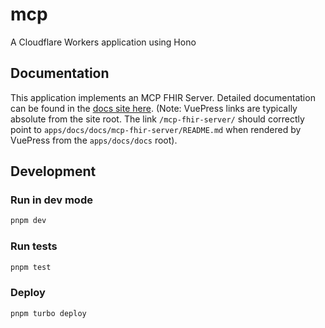 # mcp

A Cloudflare Workers application using Hono

## Documentation

This application implements an MCP FHIR Server.
Detailed documentation can be found in the [docs site here](/mcp-fhir-server/).
(Note: VuePress links are typically absolute from the site root. The link `/mcp-fhir-server/` should correctly point to `apps/docs/docs/mcp-fhir-server/README.md` when rendered by VuePress from the `apps/docs/docs` root).

## Development

### Run in dev mode

```sh
pnpm dev
```

### Run tests

```sh
pnpm test
```

### Deploy

```sh
pnpm turbo deploy
```
